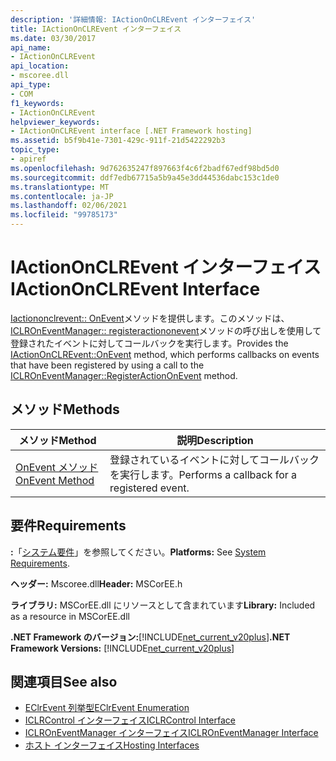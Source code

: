 ```yaml
---
description: '詳細情報: IActionOnCLREvent インターフェイス'
title: IActionOnCLREvent インターフェイス
ms.date: 03/30/2017
api_name:
- IActionOnCLREvent
api_location:
- mscoree.dll
api_type:
- COM
f1_keywords:
- IActionOnCLREvent
helpviewer_keywords:
- IActionOnCLREvent interface [.NET Framework hosting]
ms.assetid: b5f9b41e-7301-429c-911f-21d5422292b3
topic_type:
- apiref
ms.openlocfilehash: 9d762635247f897663f4c6f2badf67edf98bd5d0
ms.sourcegitcommit: ddf7edb67715a5b9a45e3dd44536dabc153c1de0
ms.translationtype: MT
ms.contentlocale: ja-JP
ms.lasthandoff: 02/06/2021
ms.locfileid: "99785173"
---
```

# <a name="iactiononclrevent-interface"></a><span data-ttu-id="d72cd-103">IActionOnCLREvent インターフェイス</span><span class="sxs-lookup"><span data-stu-id="d72cd-103">IActionOnCLREvent Interface</span></span>

<span data-ttu-id="d72cd-104">[Iactiononclrevent:: OnEvent](iactiononclrevent-onevent-method.md)メソッドを提供します。このメソッドは、 [ICLROnEventManager:: registeractiononevent](iclroneventmanager-registeractiononevent-method.md)メソッドの呼び出しを使用して登録されたイベントに対してコールバックを実行します。</span><span class="sxs-lookup"><span data-stu-id="d72cd-104">Provides the [IActionOnCLREvent::OnEvent](iactiononclrevent-onevent-method.md) method, which performs callbacks on events that have been registered by using a call to the [ICLROnEventManager::RegisterActionOnEvent](iclroneventmanager-registeractiononevent-method.md) method.</span></span>  
  
## <a name="methods"></a><span data-ttu-id="d72cd-105">メソッド</span><span class="sxs-lookup"><span data-stu-id="d72cd-105">Methods</span></span>  
  
|<span data-ttu-id="d72cd-106">メソッド</span><span class="sxs-lookup"><span data-stu-id="d72cd-106">Method</span></span>|<span data-ttu-id="d72cd-107">説明</span><span class="sxs-lookup"><span data-stu-id="d72cd-107">Description</span></span>|  
|------------|-----------------|  
|[<span data-ttu-id="d72cd-108">OnEvent メソッド</span><span class="sxs-lookup"><span data-stu-id="d72cd-108">OnEvent Method</span></span>](iactiononclrevent-onevent-method.md)|<span data-ttu-id="d72cd-109">登録されているイベントに対してコールバックを実行します。</span><span class="sxs-lookup"><span data-stu-id="d72cd-109">Performs a callback for a registered event.</span></span>|  
  
## <a name="requirements"></a><span data-ttu-id="d72cd-110">要件</span><span class="sxs-lookup"><span data-stu-id="d72cd-110">Requirements</span></span>  

 <span data-ttu-id="d72cd-111">**:**「[システム要件](../../get-started/system-requirements.md)」を参照してください。</span><span class="sxs-lookup"><span data-stu-id="d72cd-111">**Platforms:** See [System Requirements](../../get-started/system-requirements.md).</span></span>  
  
 <span data-ttu-id="d72cd-112">**ヘッダー:** Mscoree.dll</span><span class="sxs-lookup"><span data-stu-id="d72cd-112">**Header:** MSCorEE.h</span></span>  
  
 <span data-ttu-id="d72cd-113">**ライブラリ:** MSCorEE.dll にリソースとして含まれています</span><span class="sxs-lookup"><span data-stu-id="d72cd-113">**Library:** Included as a resource in MSCorEE.dll</span></span>  
  
 <span data-ttu-id="d72cd-114">**.NET Framework のバージョン:**[!INCLUDE[net_current_v20plus](../../../../includes/net-current-v20plus-md.md)]</span><span class="sxs-lookup"><span data-stu-id="d72cd-114">**.NET Framework Versions:** [!INCLUDE[net_current_v20plus](../../../../includes/net-current-v20plus-md.md)]</span></span>  
  
## <a name="see-also"></a><span data-ttu-id="d72cd-115">関連項目</span><span class="sxs-lookup"><span data-stu-id="d72cd-115">See also</span></span>

- [<span data-ttu-id="d72cd-116">EClrEvent 列挙型</span><span class="sxs-lookup"><span data-stu-id="d72cd-116">EClrEvent Enumeration</span></span>](eclrevent-enumeration.md)
- [<span data-ttu-id="d72cd-117">ICLRControl インターフェイス</span><span class="sxs-lookup"><span data-stu-id="d72cd-117">ICLRControl Interface</span></span>](iclrcontrol-interface.md)
- [<span data-ttu-id="d72cd-118">ICLROnEventManager インターフェイス</span><span class="sxs-lookup"><span data-stu-id="d72cd-118">ICLROnEventManager Interface</span></span>](iclroneventmanager-interface.md)
- [<span data-ttu-id="d72cd-119">ホスト インターフェイス</span><span class="sxs-lookup"><span data-stu-id="d72cd-119">Hosting Interfaces</span></span>](hosting-interfaces.md)
